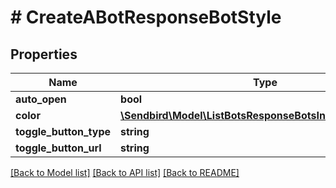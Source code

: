# # CreateABotResponseBotStyle

## Properties

Name | Type | Description | Notes
------------ | ------------- | ------------- | -------------
**auto_open** | **bool** |  | [optional]
**color** | [**\Sendbird\Model\ListBotsResponseBotsInnerBotStyleColor**](ListBotsResponseBotsInnerBotStyleColor.md) |  | [optional]
**toggle_button_type** | **string** |  | [optional]
**toggle_button_url** | **string** |  | [optional]

[[Back to Model list]](../../README.md#models) [[Back to API list]](../../README.md#endpoints) [[Back to README]](../../README.md)
